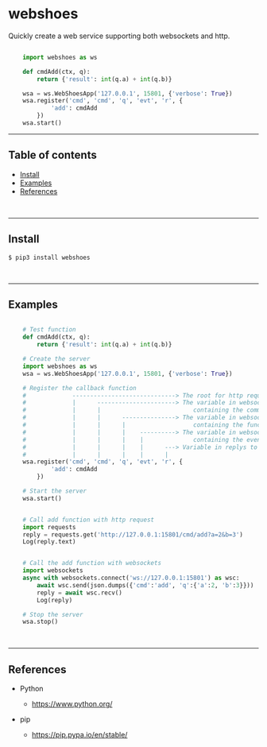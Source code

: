 
# webshoes

Quickly create a web service supporting both websockets and http.

``` Python

    import webshoes as ws

    def cmdAdd(ctx, q):
        return {'result': int(q.a) + int(q.b)}

    wsa = ws.WebShoesApp('127.0.0.1', 15801, {'verbose': True})
    wsa.register('cmd', 'cmd', 'q', 'evt', 'r', {
            'add': cmdAdd
        })
    wsa.start()

```

---------------------------------------------------------------------
## Table of contents

* [Install](#install)
* [Examples](#examples)
* [References](#references)

&nbsp;

---------------------------------------------------------------------
## Install

    $ pip3 install webshoes

&nbsp;


---------------------------------------------------------------------
## Examples

``` Python

    # Test function
    def cmdAdd(ctx, q):
        return {'result': int(q.a) + int(q.b)}

    # Create the server
    import webshoes as ws
    wsa = ws.WebShoesApp('127.0.0.1', 15801, {'verbose': True})

    # Register the callback function
    #             -----------------------------> The root for http requests
    #             |      ----------------------> The variable in websocket requests
    #             |      |                          containing the command name
    #             |      |      ---------------> The variable in websocket requests
    #             |      |      |                   containing the function arguments
    #             |      |      |    ----------> The variable in websocket requests
    #             |      |      |    |              containing the event name
    #             |      |      |    |      ---> Variable in replys to put return data
    #             |      |      |    |      |
    wsa.register('cmd', 'cmd', 'q', 'evt', 'r', {
            'add': cmdAdd
        })

    # Start the server
    wsa.start()


    # Call add function with http request
    import requests
    reply = requests.get('http://127.0.0.1:15801/cmd/add?a=2&b=3')
    Log(reply.text)


    # Call the add function with websockets
    import websockets
    async with websockets.connect('ws://127.0.0.1:15801') as wsc:
        await wsc.send(json.dumps({'cmd':'add', 'q':{'a':2, 'b':3}}))
        reply = await wsc.recv()
        Log(reply)

    # Stop the server
    wsa.stop()

```

&nbsp;


---------------------------------------------------------------------
## References

- Python
    - https://www.python.org/

- pip
    - https://pip.pypa.io/en/stable/


